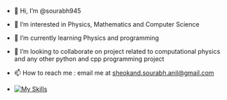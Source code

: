 - 👋 Hi, I’m @sourabh945
- 👀 I’m interested in Physics, Mathematics and Computer Science 
- 🌱 I’m currently learning Physics and programming
- 💞️ I’m looking to collaborate on project related to computational physics and any other python and cpp programming project
- 📫 How to reach me : email me at sheokand.sourabh.anil@gmail.com

- [![My Skills](https://skillicons.dev/icons?i=js,python,cpp,fortran,html,css,linux,debian,sqlite,flask,django,nginx)](https://skillicons.dev)

<!---
sourabh945/sourabh945 is a ✨ special ✨ repository because its `README.md` (this file) appears on your GitHub profile.
You can click the Preview link to take a look at your changes.
--->
